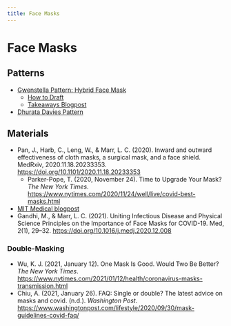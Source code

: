 ```yaml
---
title: Face Masks
---
```


# Face Masks

## Patterns

- [Gwenstella Pattern: Hybrid Face Mask](https://gwenstellamade.com/hybrid-fabric-mask-pattern/)
  - [How to Draft](https://gwenstellamade.com/hybrid-face-mask-noprint/)
  - [Takeaways Blogpost](https://gwenstellamade.com/diy-cloth-mask-everything-i-learnt/)
- [Dhurata Davies Pattern](https://dhuratadavies.com/blogs/things-i-make-and-do/free-face-mask-pattern-and-tutorial)

## Materials

- Pan, J., Harb, C., Leng, W., & Marr, L. C. (2020). Inward and outward effectiveness of cloth masks, a surgical mask, and a face shield. MedRxiv, 2020.11.18.20233353. https://doi.org/10.1101/2020.11.18.20233353
  - Parker-Pope, T. (2020, November 24). Time to Upgrade Your Mask? _The New York Times_. https://www.nytimes.com/2020/11/24/well/live/covid-best-masks.html
- [MIT Medical blogpost](https://medical.mit.edu/covid-19-updates/2020/08/how-do-i-choose-cloth-face-mask)
- Gandhi, M., & Marr, L. C. (2021). Uniting Infectious Disease and Physical Science Principles on the Importance of Face Masks for COVID-19. Med, 2(1), 29–32. https://doi.org/10.1016/j.medj.2020.12.008

### Double-Masking

- Wu, K. J. (2021, January 12). One Mask Is Good. Would Two Be Better? _The New York Times_. https://www.nytimes.com/2021/01/12/health/coronavirus-masks-transmission.html
- Chiu, A. (2021, January 26). FAQ: Single or double? The latest advice on masks and covid. (n.d.). _Washington Post_. https://www.washingtonpost.com/lifestyle/2020/09/30/mask-guidelines-covid-faq/
